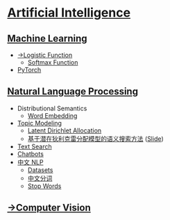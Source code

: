 # [Artificial Intelligence](Artificial%20Intelligence.md)
## [Machine Learning](Machine%20Learning/README.md)
- [→Logistic Function](https://github.com/Chaoses-Ib/Mathematics/blob/main/Analysis/Functions/Logistic%20Function.md)
  - [Softmax Function](Machine%20Learning/Softmax%20Function.md)
- [PyTorch](Machine%20Learning/PyTorch/README.md)

## [Natural Language Processing](NLP/README.md)
- Distributional Semantics
  - [Word Embedding](NLP/Distributional%20Semantics/Word%20Embedding/README.md)
- [Topic Modeling](NLP/Topic%20Modeling/README.md)
  - [Latent Dirichlet Allocation](NLP/Topic%20Modeling/LDA.md)
  - [基于潜在狄利克雷分配模型的语义搜索方法](NLP/Topic%20Modeling/基于潜在狄利克雷分配模型的语义搜索方法/Paper.pdf) ([Slide](NLP/Topic%20Modeling/基于潜在狄利克雷分配模型的语义搜索方法/Slide.pdf))
- [Text Search](NLP/Text%20Search.md)
- [Chatbots](NLP/Chatbots.md)
- [中文 NLP](NLP/中文/README.md)
  - [Datasets](NLP/中文/Datasets.md)
  - [中文分词](NLP/中文/分词.md)
  - [Stop Words](NLP/中文/Stop%20Words.md)

## [→Computer Vision](https://github.com/Chaoses-Ib/VisualComputing#computer-vision)